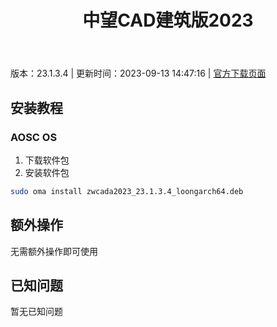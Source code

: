 ﻿---
id: 1776
title: 中望CAD建筑版2023
toc: true
weight: 1776
---

版本：23.1.3.4 | 更新时间：2023-09-13 14:47:16 | [官方下载页面](http://app.loongapps.cn/#/detail/1776)

## 安装教程 

### AOSC OS 

1. 下载软件包
2. 安装软件包

```bash
sudo oma install zwcada2023_23.1.3.4_loongarch64.deb
```

## 额外操作

无需额外操作即可使用

## 已知问题

暂无已知问题

